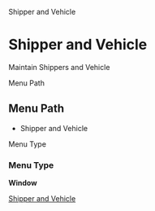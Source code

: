 
Shipper and Vehicle
# Shipper and Vehicle


Maintain Shippers and Vehicle

Menu Path
## Menu Path



- Shipper and Vehicle

Menu Type
### Menu Type

**Window**


[Shipper and Vehicle](functional-guide/window/window-shipper-and-vehicle.md)